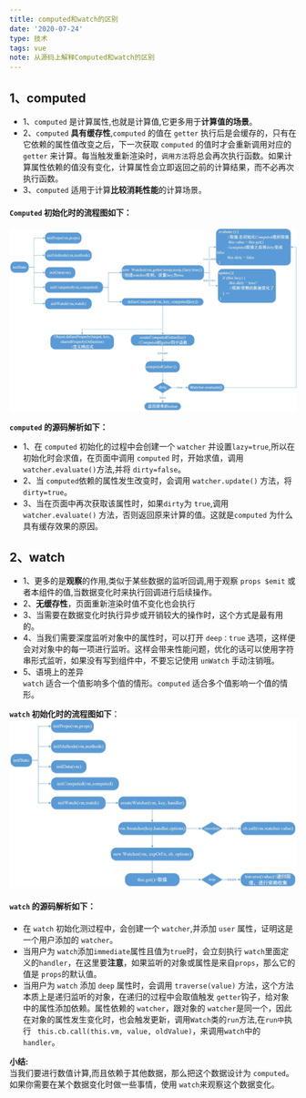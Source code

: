 ```yaml
---
title: computed和watch的区别
date: '2020-07-24'
type: 技术
tags: vue
note: 从源码上解释Computed和watch的区别
---
```


## 1、computed
+ 1、`computed` 是计算属性,也就是计算值,它更多用于**计算值的场景**。
+ 2、`computed` **具有缓存性**,`computed` 的值在 `getter` 执行后是会缓存的，只有在它依赖的属性值改变之后，下一次获取 `computed` 的值时才会重新调用对应的 `getter` 来计算。每当触发重新渲染时，`调用方法`将总会再次执行函数。如果计算属性依赖的值没有变化，计算属性会立即返回之前的计算结果，而不必再次执行函数。
+ 3、`computed` 适用于计算**比较消耗性能**的计算场景。

#### `Computed` 初始化时的流程图如下：

<img src="../../images/vue/computed的初始化流程图.jpg" alt="暂无图片">

**`computed` 的源码解析如下：**
+ 1、在 `computed` 初始化的过程中会创建一个 `watcher` 并设置`lazy=true`,所以在初始化时会求值，在页面中调用 `computed` 时，开始求值，调用 `watcher.evaluate()`方法,并将 `dirty=false`。
+ 2、当 `computed`依赖的属性发生改变时，会调用  `watcher.update()` 方法，将`dirty=true`。
+ 3、当在页面中再次获取该属性时，如果`dirty`为 `true`,调用 `watcher.evaluate()` 方法，否则返回原来计算的值。这就是`computed` 为什么具有缓存效果的原因。

## 2、watch

+ 1、更多的是**观察**的作用,类似于某些数据的监听回调,用于观察 `props $emit` 或者本组件的值,当数据变化时来执行回调进行后续操作。
+ 2、**无缓存性**，页面重新渲染时值不变化也会执行
+ 3、当需要在数据变化时执行异步或开销较大的操作时，这个方式是最有用的。
+ 4、当我们需要深度监听对象中的属性时，可以打开 `deep：true` 选项，这样便会对对象中的每一项进行监听。这样会带来性能问题，优化的话可以使用字符串形式监听，如果没有写到组件中，不要忘记使用 `unWatch` 手动注销哦。    
+ 5、语境上的差异  
`watch` 适合一个值影响多个值的情形。`computed` 适合多个值影响一个值的情形。

**`watch` 初始化时的流程图如下**：
<img src="../../images/vue/watch的初始化流程.jpg" alt="暂无图片">
 

#### `watch` 的源码解析如下：
+ 在 `watch` 初始化测过程中，会创建一个 `watcher`,并添加 `user` 属性，证明这是一个用户添加的 `watcher`。
+ 当用户为 `watch`添加`immediate`属性且值为`true`时，会立刻执行 `watch`里面定义的`handler`，在这里要**注意**，如果监听的对象或属性是来自`props`，那么它的值是 `props`的默认值。
+ 当用户为 `watch` 添加 `deep` 属性时，会调用 `traverse(value)` 方法，这个方法本质上是递归监听的对象，在递归的过程中会取值触发 `getter`钩子，给对象中的属性添加依赖。属性依赖的 `watcher`，跟对象的 `watcher`是同一个，因此在对象的属性发生变化时，也会触发更新，调用`Watch`类的`run`方法,在`run中`执行 ` this.cb.call(this.vm, value, oldValue)`，来调用`watch`中的`handler`。

**小结:**<br>
当我们要进行数值计算,而且依赖于其他数据，那么把这个数据设计为 `computed`。<br>
如果你需要在某个数据变化时做一些事情，使用 `watch`来观察这个数据变化。